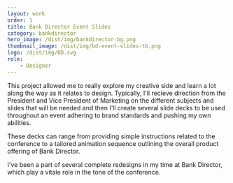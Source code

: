 ```yaml
---
layout: work
order: 1
title: Bank Director Event Slides
category: bankdirector
hero_image: /dist/img/bankdirector-bg.png
thumbnail_image: /dist/img/bd-event-slides-tb.png
logo: /dist/img/BD.svg
role:
    - Designer
---
```


This project allowed me to really explore my creative side and learn a lot along the way as it relates to design. Typically, I'll recieve direction from the President and Vice President of Marketing on the different subjects and slides that will be needed and then I'll create several slide decks to be used throughout an event adhering to brand standards and pushing my own abilities.

These decks can range from providing simple instructions related to the conference to a tailored animation sequence outlining the overall product offering of Bank Director.

I've been a part of several complete redesigns in my time at Bank Director, which play a vitale role in the tone of the conference.
